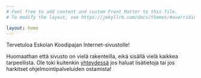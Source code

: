 ```yaml
---
# Feel free to add content and custom Front Matter to this file.
# To modify the layout, see https://jekyllrb.com/docs/themes/#overriding-theme-defaults

layout: home
---
```


Tervetuloa Eskolan Koodipajan Internet-sivustolle!

Huomaathan että sivusto on vielä rakenteilla, eikä sisällä vielä kaikkea tarpeellista. Ole toki kuitenkin [yhteydessä](/talo) jos haluat lisätietoja tai jos harkitset ohjelmointipalveluiden ostamista!
